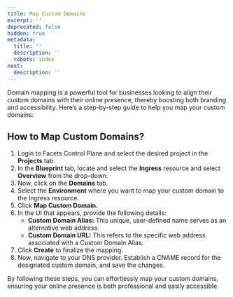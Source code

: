 ```yaml
---
title: Map Custom Domains
excerpt: ''
deprecated: false
hidden: true
metadata:
  title: ''
  description: ''
  robots: index
next:
  description: ''
---
```

Domain mapping is a powerful tool for businesses looking to align their custom domains with their online presence, thereby boosting both branding and accessibility. Here’s a step-by-step guide to help you map your custom domains:

## How to Map Custom Domains?

1. Login to Facets Control Plane and select the desired project in the **Projects** tab.
2. In the **Blueprint** tab, locate and select the **Ingress** resource and select **Overview** from the drop-down.
3. Now, click on the **Domains** tab. 
4. Select the **Environment** where you want to map your custom domain to the Ingress resource.
5. Click **Map Custom Domain.**
6. In the UI that appears, provide the following details:
   * **Custom Domain Alias:** This unique, user-defined name serves as an alternative web address. 
   * **Custom Domain URL:** This refers to the specific web address associated with a Custom Domain Alias.
7. Click **Create** to finalize the mapping.
8. Now, navigate to your DNS provider. Establish a CNAME record for the designated custom domain, and save the changes.

By following these steps, you can effortlessly map your custom domains, ensuring your online presence is both professional and easily accessible.

